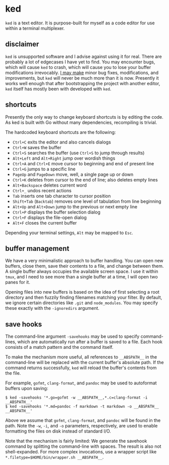 # ked

`ked` is a text editor. It is purpose-built for myself as a code editor
for use within a terminal multiplexer.

## disclaimer

`ked` is unsupported software and I advise against using it for real.
There are probably a lot of edgecases I have yet to find. You may
encounter bugs, which will cause `ked` to crash, which will cause you to
lose your buffer modifications irrevocably. [I may make](TODO.md) minor
bug fixes, modifications, and improvements, but `ked` will never be much
more than it is now. Presently it works well enough that after
bootstrapping the project with another editor, `ked` itself has mostly
been with developed with `ked`.

## shortcuts

Presently the only way to change keyboard shortcuts is by editing the
code. As ked is built with Go without many dependencies, recompiling is
trivial.

The hardcoded keyboard shortcuts are the following:

-   `Ctrl+C` exits the editor and also cancels dialogs
-   `Ctrl+W` saves the buffer
-   `Ctrl+S` searches the buffer (use `Ctrl+S` to jump through results)
-   `Alt+Left` and `Alt+Right` jump over wordish things
-   `Ctrl+A` and `Ctrl+E` move cursor to beginning and end of present
    line
-   `Ctrl+G` jumps to a specific line
-   `PageUp` and `PageDown` move, well, a single page up or down
-   `Ctrl+K` deletes from cursor to the end of line; also deletes empty
    lines
-   `Alt+Backspace` deletes current word
-   `Ctrl+_` undos recent actions
-   `Tab` inserts one tab character to cursor position
-   `Shift+Tab` (`Backtab`) removes one level of tabulation from line
    beginning
-   `Alt+Up` and `Alt+Down` jump to the previous or next empty line
-   `Ctrl+P` displays the buffer selection dialog
-   `Ctrl+F` displays the file-open dialog
-   `Alt+F` closes the current buffer

Depending your terminal settings, `Alt` may be mapped to `Esc`.

## buffer management

We have a very minimalistic approach to buffer handling. You can open
new buffers, close them, save their contents to a file, and change
between them. A single buffer always occupies the available screen
space. I use it within `tmux`, and I need to see more than a single
buffer at a time, I will open two panes for it.

Opening files into new buffers is based on the idea of first selecting a
root directory and then fuzzily finding filenames matching your filter.
By default, we ignore certain directories like `.git` and
`node_modules`. You may specify these exactly with the `-ignoredirs`
argument.

## save hooks

The command-line argument `-savehooks` may be used to specify
command-lines, which are automatically run after a buffer is saved to a
file. Each hook consists of a match pattern and the command itself.

To make the mechanism more useful, all references to `__ABSPATH__` in
the command-line will be replaced with the current buffer's absolute
path. If the command returns successfully, `ked` will reload the
buffer's contents from the file.

For example, `gofmt`, `clang-format`, and `pandoc` may be used to
autoformat buffers upon saving:

    $ ked -savehooks '*.go=gofmt -w __ABSPATH__,*.c=clang-format -i __ABSPATH__'
    $ ked -savehooks '*.md=pandoc -f markdown -t markdown -o __ABSPATH__ __ABSPATH__'

Above we assume that `gofmt`, `clang-format`, and `pandoc` will be found
in the path. Note the `-w`, `-i`, and `-o` parameters, respectively, are
used to enable formatting the files on disk instead of standard I/O.

Note that the mechanism is fairly limited: We generate the savehook
command by splitting the command-line with spaces. The result is also
not shell-expanded. For more complex invocations, use a wrapper script
like `*.filetype=$HOME/bin/wrapper.sh __ABSPATH__`.
